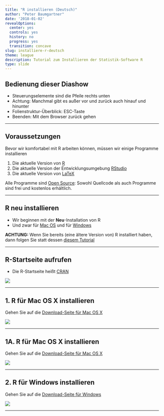 ```yaml
---
title: "R installieren (Deutsch)"
author: "Peter Baumgartner"
date: '2018-01-02'
revealOptions:
  center: yes
  controls: yes
  history: no
  progress: yes
  transition: concave
slug: installiere-r-deutsch
theme: league
description: Tutorial zum Installieren der Statistik-Software R
type: slide
---
```

## Bedienung dieser Diashow

- Steuerungselemente sind die Pfeile rechts unten
- Achtung: Manchmal gibt es außer vor und zurück auch hinauf und hinunter
- Folienstruktur-Überblick: ESC-Taste
- Beenden: Mit dem Browser zurück gehen

---

## Voraussetzungen

Bevor wir komfortabel mit R arbeiten können, müssen wir einige Programme installieren

1. Die aktuelle Version von [R](https://cran.r-project.org/)
2. Die aktuelle Version der Entwicklungsumgebung [RStudio](https://www.rstudio.com/products/rstudio/download/)
3. Die aktuelle Version von [LaTeX](https://www.latex-project.org/get/)

Alle Programme sind [Open Source](http://praxistipps.chip.de/open-source-was-ist-das-genau_12877): Sowohl Quellcode als auch Programme sind frei und kostenlos erhältlich.

---

## R neu installieren

- Wir beginnen mit der **Neu**-Installation von R 
- Und zwar für [Mac OS](https://cran.r-project.org/bin/macosx/) und für [Windows](https://cran.r-project.org/bin/windows/)

**ACHTUNG:** Wenn Sie bereits (eine ältere Version von) R installiert haben, dann folgen Sie statt dessen [diesem Tutorial](http://bioinfo.umassmed.edu/bootstrappers/bootstrappers-courses/courses/rCourse/Additional_Resources/Updating_R.html#updating-on-mac-and-ubuntu)

---

## R-Startseite aufrufen

- Die R-Startseite heißt [CRAN](https://cran.r-project.org/)

<img src="/img/r-install-tutorial/CRAN-Startpage.png">
<!-- .element height="70%" width="70%" -->

---

## 1. R für Mac OS X installieren

Gehen Sie auf die [Download-Seite für Mac OS X](https://cran.r-project.org/bin/macosx/)

<img src="/img/r-install-tutorial/R-MacOS-Download.png">
<!-- .element height="70%" width="70%" -->


---


## 1A. R für Mac OS X installieren

Gehen Sie auf die [Download-Seite für Mac OS X](https://cran.r-project.org/bin/macosx/)

<img src="/img/r-install-tutorial/R-MacOS-Download.png">
<!-- .element height="70%" width="70%" -->


---

## 2. R für Windows installieren

Gehen Sie auf die [Download-Seite für Windows](https://cran.r-project.org/bin/windows/)

<img src="/img/r-install-tutorial/R-Windows-Download.png">
<!-- .element height="70%" width="70%" -->


---
